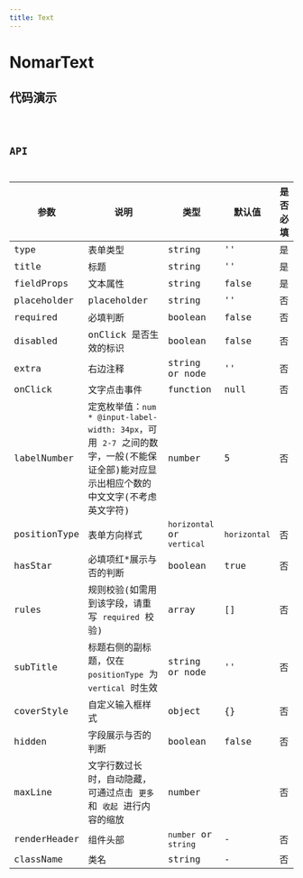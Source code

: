 ```yaml
---
title: Text
---
```


# NomarText

## 代码演示

<code src="./demo/index.tsx" />

## API

| 参数 | 说明 | 类型 | 默认值 | 是否必填 |
| --- | --- | --- | --- | --- |
| type | 表单类型 | string | '' | 是 |
| title | 标题 | string | '' | 是 |
| fieldProps | 文本属性 | string | false | 是 |
| placeholder | placeholder | string | '' | 否 |
| required | 必填判断 | boolean | false | 否 |
| disabled | onClick 是否生效的标识 | boolean | false | 否 |
| extra | 右边注释 | string or node | '' | 否 |
| onClick | 文字点击事件 | function | null | 否 |
| labelNumber | 定宽枚举值：`num * @input-label-width: 34px`，可用 `2-7` 之间的数字，一般(不能保证全部)能对应显示出相应个数的中文文字(不考虑英文字符) | number | 5 | 否 |
| positionType | 表单方向样式 | `horizontal` or `vertical` | `horizontal` | 否 |
| hasStar | 必填项红\*展示与否的判断 | boolean | true | 否 |
| rules | 规则校验(如需用到该字段，请重写 `required` 校验) | array | [] | 否 |
| subTitle | 标题右侧的副标题，仅在 `positionType` 为 `vertical` 时生效 | string or node | '' | 否 |
| coverStyle | 自定义输入框样式 | object | {} | 否 |
| hidden | 字段展示与否的判断 | boolean | false | 否 |
| maxLine | 文字行数过长时，自动隐藏，可通过点击 `更多` 和 `收起` 进行内容的缩放 | number |  | 否 |
| renderHeader | 组件头部 | `number` or `string` | - | 否 |
| className | 类名 | string | - | 否 |
